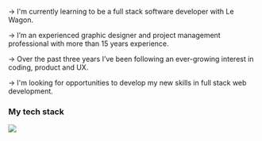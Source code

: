 → I'm currently learning to be a full stack software developer with Le Wagon.

→ I’m an experienced graphic designer and project management professional with more than 15 years experience.

→ Over the past three years I’ve been following an ever-growing interest in coding, product and UX.

→ I'm looking for opportunities to develop my new skills in full stack web development.

### My tech stack

<img src="https://skillicons.dev/icons?i=js,html,css,ruby,rails,bash,tailwind,figma">
